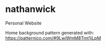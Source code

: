 # nathanwick
Personal Website

Home background pattern generated with: https://patternico.com/#9LwiWmM8Tmt1jLpM